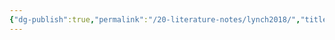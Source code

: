 ```yaml
---
{"dg-publish":true,"permalink":"/20-literature-notes/lynch2018/","title":"Play anything - The pleasure of limits, the uses of boredom, and the secret of games","tags":["gamification"],"noteIcon":"1","created":"Aug 30, 2024 17:34","updated":"Sep 12, 2024 23:24"}
---
```


